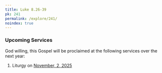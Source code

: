```yaml
---
title: Luke 8.26-39
pk: 241
permalink: /explore/241/
noindex: true
---
```


### Upcoming Services

God willing, this Gospel will be proclaimed at the following services over the next year:


1. Liturgy on [November,  2, 2025](https://orthocal.info/readings/gregorian/2025/11/02/)
